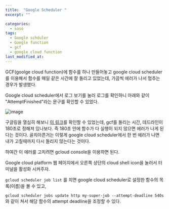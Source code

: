 ```yaml
---
title:  "Google Scheduler "
excerpt: ""

categories:
  - soso
tags:
  - Google schduler
  - Google function
  - gcf
  - google cloud function
last_modified_at: 
---
```


GCF(goolge cloud function)에 함수를 하나 만들어놓고 google cloud scheduler를 이용해서 함수를 매일 같은 시간에 잘 돌리고 있었는데, 가끔씩 에러가 나서 멈추는 경우가 발생했다.

Google cloud scheduler에서 로그 보기를 눌러 로그를 확인하니 아래와 같이 "AttemptFinished"라는 문구를 확인할 수 있었다.

![image](https://user-images.githubusercontent.com/41438361/96954568-9bb5e480-152e-11eb-8d2d-9e99e1dd6906.png)

구글링을 열심히 해보니 [이 링크](https://stackoverflow.com/questions/59024925/gcp-cloud-scheduler-throws-error-for-a-http-targettype)를 확인할 수 있었는데, gcf를 돌리는 시간, 데드라인이 
180초로 정해져 있나보다. 즉 180초 안에 함수가 다 실행이 되지 않으면 에러가 나게 된다는 것이다. 골치아픈거는 이렇게 google cloud scheduler에서 한 번 에러가 나면 내가 고칠때까지
다시 돌리지 않는다는 것이다.

하여간 이 에러를 고치려면 gcloud console을 이용하면 된다.

Google cloud platform 웹 페이지에서 오른쪽 상단의 cloud shell icon을 눌러서 터미널을 활성화 시켜주자.

`gcloud scheduler job list` 를 치면 google cloud scheduler로 설정한 함수의 목록(이름)을 볼 수 있고,

`gcloud scheduler jobs update http my-super-job --attempt-deadline 540s` 와 같이 쳐서 해당 함수의 attempt deadline을 조정할 수 있다.
